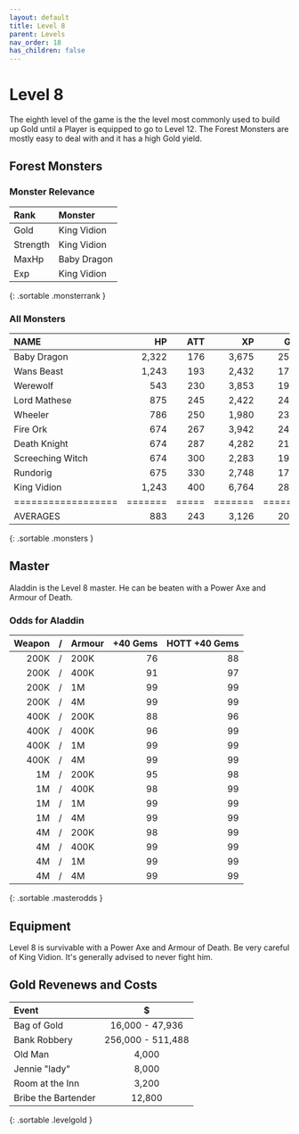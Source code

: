 ```yaml
---
layout: default
title: Level 8
parent: Levels
nav_order: 18
has_children: false
---
```

# Level 8

The eighth level of the game is the the level most commonly used to build up Gold until a Player is equipped to go to Level 12. The Forest Monsters are mostly easy to deal with and it has a high Gold yield.

## Forest Monsters

### Monster Relevance

| Rank     | Monster     |
|:---------|:------------|
| Gold     | King Vidion |
| Strength | King Vidion |
| MaxHp    | Baby Dragon |
| Exp      | King Vidion |
{: .sortable .monsterrank }
  
### All Monsters

| NAME             |    HP | ATT |    XP |   GOLD | RARE | WEAPON              | 
|:-----------------|------:|----:|------:|-------:|:-----|:--------------------|
| Baby Dragon      | 2,322 | 176 | 3,675 | 25,863 | No   | Dragon Smoke        | 
| Wans Beast       | 1,243 | 193 | 2,432 | 17,141 | No   | Crushing Embrace    | 
| Werewolf         |   543 | 230 | 3,853 | 19,474 | No   | Fangs               | 
| Lord Mathese     |   875 | 245 | 2,422 | 24,935 | No   | Fencing Sword       | 
| Wheeler          |   786 | 250 | 1,980 | 23,433 | Yes  | Annoying Laugh      | 
| Fire Ork         |   674 | 267 | 3,942 | 24,933 | No   | FireBall            | 
| Death Knight     |   674 | 287 | 4,282 | 21,923 | No   | Huge Silver Sword   | 
| Screeching Witch |   674 | 300 | 2,283 | 19,753 | No   | Spell Of Ice        | 
| Rundorig         |   675 | 330 | 2,748 | 17,853 | No   | Poison Claws        | 
| King Vidion      | 1,243 | 400 | 6,764 | 28,575 | No   | Long Sword Of Death | 
|==================|=======|=====|=======|========|======|=====================|
| AVERAGES         |   883 | 243 | 3,126 | 20,353 |      |                     | 
{: .sortable .monsters }
  
## Master

Aladdin is the Level 8 master. He can be beaten with a Power Axe and Armour of Death.

### Odds for Aladdin

| Weapon | / | Armour | +40 Gems | HOTT +40 Gems |
|-------:|:-:|:-------|---------:|--------------:|
|   200K | / | 200K   |       76 |            88 |
|   200K | / | 400K   |       91 |            97 |
|   200K | / | 1M     |       99 |            99 |
|   200K | / | 4M     |       99 |            99 |
|   400K | / | 200K   |       88 |            96 |
|   400K | / | 400K   |       96 |            99 |
|   400K | / | 1M     |       99 |            99 |
|   400K | / | 4M     |       99 |            99 |
|     1M | / | 200K   |       95 |            98 |
|     1M | / | 400K   |       98 |            99 |
|     1M | / | 1M     |       99 |            99 |
|     1M | / | 4M     |       99 |            99 |
|     4M | / | 200K   |       98 |            99 |
|     4M | / | 400K   |       99 |            99 |
|     4M | / | 1M     |       99 |            99 |
|     4M | / | 4M     |       99 |            99 |
{: .sortable .masterodds }
  
## Equipment

Level 8 is survivable with a Power Axe and Armour of Death. Be very careful of King Vidion. It's generally advised to never fight him.

## Gold Revenews and Costs

| Event               | $                 |
|:--------------------|:-----------------:|
| Bag of Gold         | 16,000 - 47,936   |
| Bank Robbery        | 256,000 - 511,488 |
| Old Man             | 4,000             |
| Jennie "lady"       | 8,000             |
| Room at the Inn     | 3,200             |
| Bribe the Bartender | 12,800            |
{: .sortable .levelgold }
  


